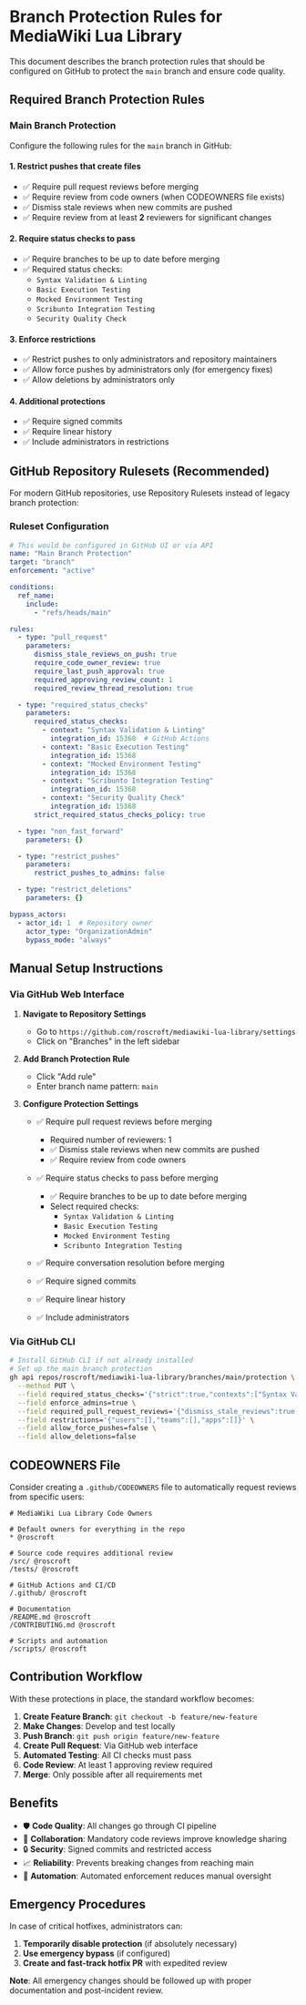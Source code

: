 # Branch Protection Rules for MediaWiki Lua Library

This document describes the branch protection rules that should be configured on GitHub to protect the `main` branch and ensure code quality.

## Required Branch Protection Rules

### Main Branch Protection

Configure the following rules for the `main` branch in GitHub:

#### 1. **Restrict pushes that create files**
- ✅ Require pull request reviews before merging
- ✅ Require review from code owners (when CODEOWNERS file exists)
- ✅ Dismiss stale reviews when new commits are pushed
- ✅ Require review from at least **2** reviewers for significant changes

#### 2. **Require status checks to pass**
- ✅ Require branches to be up to date before merging
- ✅ Required status checks:
  - `Syntax Validation & Linting`
  - `Basic Execution Testing`
  - `Mocked Environment Testing`
  - `Scribunto Integration Testing`
  - `Security Quality Check`

#### 3. **Enforce restrictions**
- ✅ Restrict pushes to only administrators and repository maintainers
- ✅ Allow force pushes by administrators only (for emergency fixes)
- ✅ Allow deletions by administrators only

#### 4. **Additional protections**
- ✅ Require signed commits
- ✅ Require linear history
- ✅ Include administrators in restrictions

## GitHub Repository Rulesets (Recommended)

For modern GitHub repositories, use Repository Rulesets instead of legacy branch protection:

### Ruleset Configuration

```yaml
# This would be configured in GitHub UI or via API
name: "Main Branch Protection"
target: "branch"
enforcement: "active"

conditions:
  ref_name:
    include:
      - "refs/heads/main"

rules:
  - type: "pull_request"
    parameters:
      dismiss_stale_reviews_on_push: true
      require_code_owner_review: true
      require_last_push_approval: true
      required_approving_review_count: 1
      required_review_thread_resolution: true

  - type: "required_status_checks"
    parameters:
      required_status_checks:
        - context: "Syntax Validation & Linting"
          integration_id: 15368  # GitHub Actions
        - context: "Basic Execution Testing"
          integration_id: 15368
        - context: "Mocked Environment Testing"
          integration_id: 15368
        - context: "Scribunto Integration Testing"
          integration_id: 15368
        - context: "Security Quality Check"
          integration_id: 15368
      strict_required_status_checks_policy: true

  - type: "non_fast_forward"
    parameters: {}

  - type: "restrict_pushes"
    parameters:
      restrict_pushes_to_admins: false

  - type: "restrict_deletions"
    parameters: {}

bypass_actors:
  - actor_id: 1  # Repository owner
    actor_type: "OrganizationAdmin"
    bypass_mode: "always"
```

## Manual Setup Instructions

### Via GitHub Web Interface

1. **Navigate to Repository Settings**
   - Go to `https://github.com/roscroft/mediawiki-lua-library/settings`
   - Click on "Branches" in the left sidebar

2. **Add Branch Protection Rule**
   - Click "Add rule"
   - Enter branch name pattern: `main`

3. **Configure Protection Settings**
   - ✅ Require pull request reviews before merging
     - Required number of reviewers: 1
     - ✅ Dismiss stale reviews when new commits are pushed
     - ✅ Require review from code owners
   
   - ✅ Require status checks to pass before merging
     - ✅ Require branches to be up to date before merging
     - Select required checks:
       - `Syntax Validation & Linting`
       - `Basic Execution Testing`
       - `Mocked Environment Testing`
       - `Scribunto Integration Testing`
   
   - ✅ Require conversation resolution before merging
   - ✅ Require signed commits
   - ✅ Require linear history
   - ✅ Include administrators

### Via GitHub CLI

```bash
# Install GitHub CLI if not already installed
# Set up the main branch protection
gh api repos/roscroft/mediawiki-lua-library/branches/main/protection \
  --method PUT \
  --field required_status_checks='{"strict":true,"contexts":["Syntax Validation & Linting","Basic Execution Testing","Mocked Environment Testing","Scribunto Integration Testing"]}' \
  --field enforce_admins=true \
  --field required_pull_request_reviews='{"dismiss_stale_reviews":true,"require_code_owner_reviews":true,"required_approving_review_count":1}' \
  --field restrictions='{"users":[],"teams":[],"apps":[]}' \
  --field allow_force_pushes=false \
  --field allow_deletions=false
```

## CODEOWNERS File

Consider creating a `.github/CODEOWNERS` file to automatically request reviews from specific users:

```
# MediaWiki Lua Library Code Owners

# Default owners for everything in the repo
* @roscroft

# Source code requires additional review
/src/ @roscroft
/tests/ @roscroft

# GitHub Actions and CI/CD
/.github/ @roscroft

# Documentation
/README.md @roscroft
/CONTRIBUTING.md @roscroft

# Scripts and automation
/scripts/ @roscroft
```

## Contribution Workflow

With these protections in place, the standard workflow becomes:

1. **Create Feature Branch**: `git checkout -b feature/new-feature`
2. **Make Changes**: Develop and test locally
3. **Push Branch**: `git push origin feature/new-feature`
4. **Create Pull Request**: Via GitHub web interface
5. **Automated Testing**: All CI checks must pass
6. **Code Review**: At least 1 approving review required
7. **Merge**: Only possible after all requirements met

## Benefits

- 🛡️ **Code Quality**: All changes go through CI pipeline
- 👥 **Collaboration**: Mandatory code reviews improve knowledge sharing
- 🔒 **Security**: Signed commits and restricted access
- 📈 **Reliability**: Prevents breaking changes from reaching main
- 🚀 **Automation**: Automated enforcement reduces manual oversight

## Emergency Procedures

In case of critical hotfixes, administrators can:

1. **Temporarily disable protection** (if absolutely necessary)
2. **Use emergency bypass** (if configured)
3. **Create and fast-track hotfix PR** with expedited review

**Note**: All emergency changes should be followed up with proper documentation and post-incident review.

